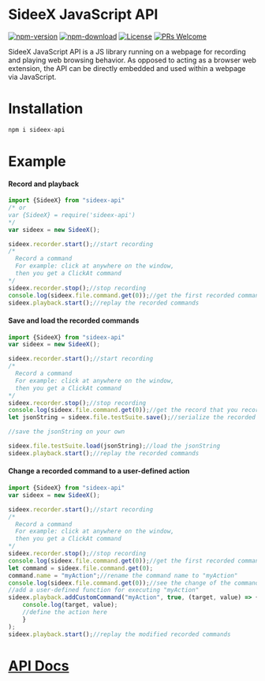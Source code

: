 <!-- <style>
.First {
  background-color:#e7e8e3;
}
</style> -->
#  <span class="First">SideeX JavaScript API</span>
[![npm-version](https://img.shields.io/npm/v/sideex-api)](https://www.npmjs.com/package/sideex-api) [![npm-download](https://img.shields.io/npm/dw/sideex-api)](https://www.npmjs.com/package/sideex-api) [![License](https://img.shields.io/badge/License-Apache%202.0-blue.svg)](https://opensource.org/licenses/Apache-2.0) [![PRs Welcome](https://img.shields.io/badge/PRs-welcome-red)](https://github.com/SideeX/sideex-api)

SideeX JavaScript API is a JS library running on a webpage for recording and playing web browsing behavior. As opposed to acting as a browser web extension, the API can be directly embedded and used within a webpage via JavaScript.

#    Installation
```javascript
npm i sideex-api
```






#    Example
####  Record and playback
```javascript
import {SideeX} from "sideex-api" 
/* or
var {SideeX} = require('sideex-api') 
*/
var sideex = new SideeX();

sideex.recorder.start();//start recording
/* 
  Record a command
  For example: click at anywhere on the window,
  then you get a ClickAt command  
*/
sideex.recorder.stop();//stop recording
console.log(sideex.file.command.get(0));//get the first recorded command
sideex.playback.start();//replay the recorded commands
```


####  Save and load the recorded commands
```javascript
import {SideeX} from "sideex-api"
var sideex = new SideeX();

sideex.recorder.start();//start recording
/* 
  Record a command
  For example: click at anywhere on the window,
  then you get a ClickAt command  
*/
sideex.recorder.stop();//stop recording
console.log(sideex.file.command.get(0));//get the record that you recorded
let jsonString = sideex.file.testSuite.save();//serialize the recorded commands to a JSON string

//save the jsonString on your own

sideex.file.testSuite.load(jsonString);//load the jsonString
sideex.playback.start();//replay the recorded commands
```


####  Change a recorded command to a user-defined action
```javascript
import {SideeX} from "sideex-api"
var sideex = new SideeX();

sideex.recorder.start();//start recording
/* 
  Record a command
  For example: click at anywhere on the window,
  then you get a ClickAt command  
*/
sideex.recorder.stop();//stop recording
console.log(sideex.file.command.get(0));//get the first recorded command
let command = sideex.file.command.get(0);
command.name = "myAction";//rename the command name to "myAction"
console.log(sideex.file.command.get(0));//see the change of the command name
//add a user-defined function for executing "myAction"
sideex.playback.addCustomCommand("myAction", true, (target, value) => {
    console.log(target, value);
    //define the action here
    }
);
sideex.playback.start();//replay the modified recorded commands
```


#    [API Docs](https://sideex.github.io/sideex-api)

